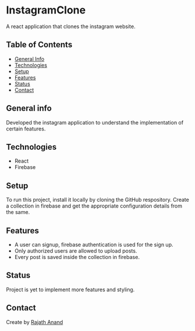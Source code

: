 # InstagramClone
A react application that clones the instagram website.

## Table of Contents
* [General Info](#general-info)
* [Technologies](#technologies)
* [Setup](#setup)
* [Features](#features)
* [Status](#status)
* [Contact](#contact)

## General info
Developed the instagram application to understand the implementation of certain features.

## Technologies
* React
* Firebase

## Setup
To run this project, install it locally by cloning the GitHub respository. Create a collection in firebase and get the appropriate configuration details from the same.

## Features
* A user can signup, firebase authentication is used for the sign up.
* Only authorized users are allowed to upload posts.
* Every post is saved inside the collection in firebase.

## Status
Project is yet to implement more features and styling.

## Contact
Create by [Rajath Anand](http://linkedin.com/in/rajathanand)

